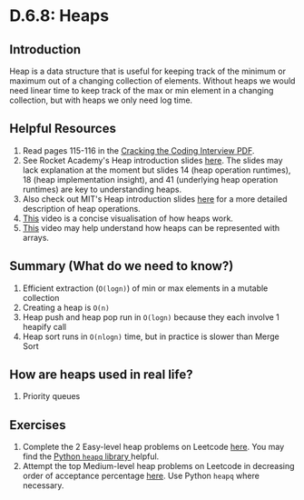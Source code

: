 # D.6.8: Heaps

## Introduction

Heap is a data structure that is useful for keeping track of the minimum or maximum out of a changing collection of elements. Without heaps we would need linear time to keep track of the max or min element in a changing collection, but with heaps we only need log time. 

## Helpful Resources

1. Read pages 115-116 in the [Cracking the Coding Interview PDF](../d.0-module-d-overview.md#resources).
2. See Rocket Academy's Heap introduction slides [here](https://docs.google.com/presentation/d/1W5iR6eeOYWA7zyia_augbwtdELKmHmNk-pUw4vNcIgQ/edit?usp=sharing). The slides may lack explanation at the moment but slides 14 \(heap operation runtimes\), 18 \(heap implementation insight\), and 41 \(underlying heap operation runtimes\) are key to understanding heaps.
3. Also check out MIT's Heap introduction slides [here](https://ocw.mit.edu/courses/electrical-engineering-and-computer-science/6-006-introduction-to-algorithms-fall-2011/lecture-videos/MIT6_006F11_lec04.pdf) for a more detailed description of heap operations.
4. [This](https://www.youtube.com/watch?v=c1TpLRyQJ4w) video is a concise visualisation of how heaps work.
5. [This](https://www.coursera.org/lecture/cs-fundamentals-2/4-1-heap-introduction-XYVou) video may help understand how heaps can be represented with arrays. 

## Summary \(What do we need to know?\)

1. Efficient extraction \(`O(logn)`\) of min or max elements in a mutable collection 
2. Creating a heap is `O(n)` 
3. Heap push and heap pop run in `O(logn)` because they each involve 1 heapify call
4. Heap sort runs in `O(nlogn)` time, but in practice is slower than Merge Sort

## How are heaps used in real life?

1. Priority queues 

## Exercises

1. Complete the 2 Easy-level heap problems on Leetcode [here](https://leetcode.com/problemset/all/?difficulty=Easy&topicSlugs=heap).  You may find the [Python `heapq` library ](https://docs.python.org/3/library/heapq.html)helpful. 
2. Attempt the top Medium-level heap problems on Leetcode in decreasing order of acceptance percentage [here](https://leetcode.com/problemset/all/?difficulty=Medium&topicSlugs=heap). Use Python `heapq` where necessary.

